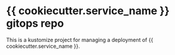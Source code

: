 # {{ cookiecutter.service_name }} gitops repo

This is a kustomize project for managing a deployment of {{ cookiecutter.service_name }}.
